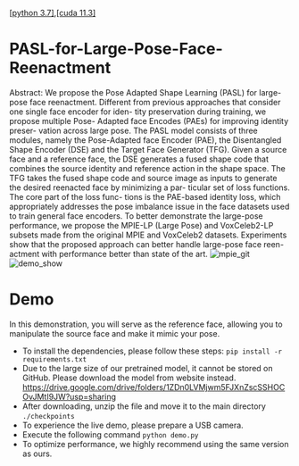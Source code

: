 [[python 3.7]](https://www.python.org/downloads/release/python-370/),[[cuda 11.3]](https://pytorch.org/get-started/previous-versions/)
# PASL-for-Large-Pose-Face-Reenactment
Abstract: We propose the Pose Adapted Shape Learning (PASL)
for large-pose face reenactment. Different from previous
approaches that consider one single face encoder for iden-
tity preservation during training, we propose multiple Pose-
Adapted face Encodes (PAEs) for improving identity preser-
vation across large pose. The PASL model consists of three
modules, namely the Pose-Adapted face Encoder (PAE), the
Disentangled Shape Encoder (DSE) and the Target Face
Generator (TFG). Given a source face and a reference face,
the DSE generates a fused shape code that combines the
source identity and reference action in the shape space. The
TFG takes the fused shape code and source image as inputs
to generate the desired reenacted face by minimizing a par-
ticular set of loss functions. The core part of the loss func-
tions is the PAE-based identity loss, which appropriately
addresses the pose imbalance issue in the face datasets used
to train general face encoders. To better demonstrate the
large-pose performance, we propose the MPIE-LP (Large
Pose) and VoxCeleb2-LP subsets made from the original
MPIE and VoxCeleb2 datasets. Experiments show that the
proposed approach can better handle large-pose face reen-
actment with performance better than state of the art.
![mpie_git](https://user-images.githubusercontent.com/127723538/224975580-e78dd2f1-edd8-45c1-bb2a-69f86e9ad39e.png)
![demo_show](https://user-images.githubusercontent.com/127723538/224976806-12ca10aa-1c1e-4cb0-9804-c931e5c1bc7f.gif)
# Demo
In this demonstration, you will serve as the reference face, allowing you to manipulate the source face and make it mimic your pose.
- To install the dependencies, please follow these steps:
`pip install -r requirements.txt` 
- Due to the large size of our pretrained model, it cannot be stored on GitHub. Please download the model from website instead.
https://drive.google.com/drive/folders/1ZDn0LVMjwm5FJXnZscSSHOCOvJMtI9JW?usp=sharing
- After downloading, unzip the file and move it to the main directory `./checkpoints` 
- To experience the live demo, please prepare a USB camera.
- Execute the following command `python demo.py`
- To optimize performance, we highly recommend using the same version as ours.
